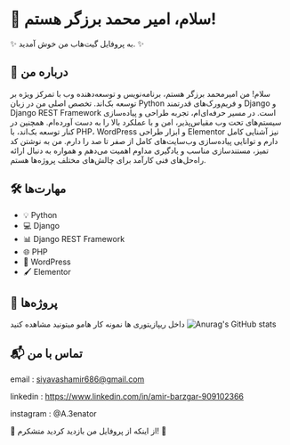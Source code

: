 # 👋 سلام، امیر محمد برزگر هستم!

✨ به پروفایل گیت‌هاب من خوش آمدید. ✨

## 🚀 درباره من

سلام! من امیرمحمد برزگر هستم، برنامه‌نویس و توسعه‌دهنده وب با تمرکز ویژه بر توسعه بک‌اند. تخصص اصلی من در زبان Python و فریم‌ورک‌های قدرتمند Django و Django REST Framework است. در مسیر حرفه‌ای‌ام، تجربه طراحی و پیاده‌سازی سیستم‌های تحت وب مقیاس‌پذیر، امن و با عملکرد بالا را به دست آورده‌ام. همچنین در کنار توسعه بک‌اند، با PHP، WordPress و ابزار طراحی Elementor نیز آشنایی کامل دارم و توانایی پیاده‌سازی وب‌سایت‌های کامل از صفر تا صد را دارم. من به نوشتن کد تمیز، مستندسازی مناسب و یادگیری مداوم اهمیت می‌دهم و همواره به دنبال ارائه راه‌حل‌های فنی کارآمد برای چالش‌های مختلف پروژه‌ها هستم.

## 🛠️ مهارت‌ها

- 💡 Python
- 💻 Django
- 📊 Django REST Framework
- 🌐 PHP
- 🧱 WordPress
- 🖌️ Elementor
  

## 📂 پروژه‌ها

داخل ریپازیتوری ها نمونه کار هامو میتونید مشاهده کنید
![Anurag's GitHub stats](https://github-readme-stats.vercel.app/api?username=A3enator&icons=true&theme=onedark) 


## 📬 تماس با من

email : siyavashamir686@gmail.com

linkedin : https://www.linkedin.com/in/amir-barzgar-909102366

instagram : @A.3enator

🙏 از اینکه از پروفایل من بازدید کردید متشکرم! 🙏 
